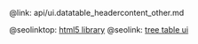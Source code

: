 @link: api/ui.datatable_headercontent_other.md

@seolinktop: [html5 library](https://webix.com)
@seolink: [tree table ui](https://webix.com/widget/treetable/)